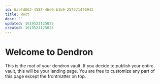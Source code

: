 ```yaml
---
id: 6abfd862-4587-46e9-b1b9-2573214f6943
title: Root
desc: ''
updated: 1619523125025
created: 1619523125025
---
```

# Welcome to Dendron

This is the root of your dendron vault. If you decide to publish your entire vault, this will be your landing page. You are free to customize any part of this page except the frontmatter on top. 

